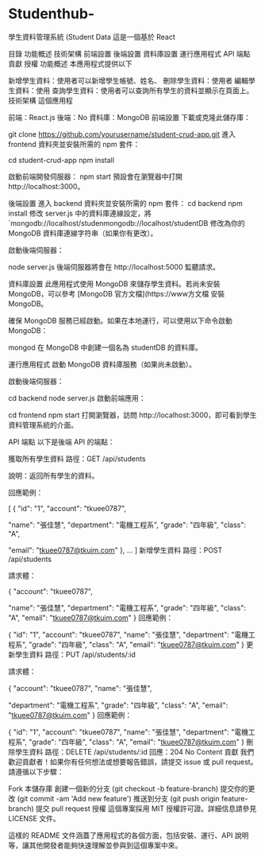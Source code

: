 # Studenthub-
學生資料管理系統 (Student Data
這是一個基於 React

目錄
功能概述
技術架構
前端設置
後端設置
資料庫設置
運行應用程式
API 端點
貢獻
授權
功能概述
本應用程式提供以下

新增學生資料：使用者可以新增學生帳號、姓名、
刪除學生資料：使用者
編輯學生資料：使用
查詢學生資料：使用者可以查詢所有學生的資料並顯示在頁面上。
技術架構
這個應用程

前端：React.js
後端：No
資料庫：MongoDB
前端設置
下載或克隆此儲存庫：

git clone https://github.com/yourusername/student-crud-app.git
進入 frontend 資料夾並安裝所需的 npm 套件：

cd student-crud-app
npm install


啟動前端開發伺服器：
npm start
預設會在瀏覽器中打開 http://localhost:3000。

後端設置
進入 backend 資料夾並安裝所需的 npm 套件：
cd backend
npm install
修改 server.js 中的資料庫連線設定，將 `mongodb://localhost/studenmongodb://localhost/studentDB 修改為你的 MongoDB 資料庫連線字符串（如果你有更改）。

啟動後端伺服器：

node server.js
後端伺服器將會在 http://localhost:5000 監聽請求。

資料庫設置
此應用程式使用 MongoDB 來儲存學生資料。若尚未安裝 MongoDB，可以參考 [MongoDB 官方文檔](https://www方文檔 安裝 MongoDB。

確保 MongoDB 服務已經啟動。如果在本地運行，可以使用以下命令啟動 MongoDB：

mongod
在 MongoDB 中創建一個名為 studentDB 的資料庫。

運行應用程式
啟動 MongoDB 資料庫服務（如果尚未啟動）。

啟動後端伺服器：

cd backend
node server.js
啟動前端應用：

cd frontend
npm start
打開瀏覽器，訪問 http://localhost:3000，即可看到學生資料管理系統的介面。

API 端點
以下是後端 API 的端點：

獲取所有學生資料
路徑：GET /api/students

說明：返回所有學生的資料。

回應範例：

[
  {
    "id": "1",
    "account": "tkuee0787",
    
  
"name": "張佳慧",
    "department": "電機工程系",
    "grade": "四年級",
    "class": "A",
    
    
"email": "tkuee0787@tkuim.com"
  },
  ...
]
新增學生資料
路徑：POST /api/students

請求體：

{
  "account": "tkuee0787",
  
  
"name": "張佳慧",
  "department": "電機工程系",
  "grade": "四年級",
  "class": "A",
  "email": "tkuee0787@tkuim.com"
}
回應範例：

{
  "id": "1",
  "account": "tkuee0787",
  "name": "張佳慧",
  "department": "電機工程系",
  "grade": "四年級",
  "class": "A",
  "email": "tkuee0787@tkuim.com"
}
更新學生資料
路徑：PUT /api/students/:id

請求體：

{
  "account": "tkuee0787",
  "name": "張佳慧",
  
 
"department": "電機工程系",
  "grade": "四年級",
  "class": "A",
  "email": "tkuee0787@tkuim.com"
}
回應範例：

{
  "id": "1",
  "account": "tkuee0787",
  "name": "張佳慧",
  "department": "電機工程系",
  "grade": "四年級",
  "class": "A",
  "email": "tkuee0787@tkuim.com"
}
刪除學生資料
路徑：DELETE /api/students/:id
回應：204 No Content
貢獻
我們歡迎貢獻者！如果你有任何想法或想要報告錯誤，請提交 issue 或 pull request。請遵循以下步驟：

Fork 本儲存庫
創建一個新的分支 (git checkout -b feature-branch)
提交你的更改 (git commit -am 'Add new feature')
推送到分支 (git push origin feature-branch)
提交 pull request
授權
這個專案採用 MIT 授權許可證。詳細信息請參見 LICENSE 文件。

這樣的 README 文件涵蓋了應用程式的各個方面，包括安裝、運行、API 說明等，讓其他開發者能夠快速理解並參與到這個專案中來。






